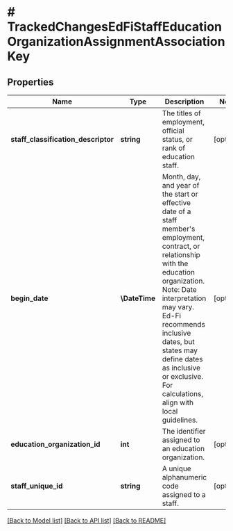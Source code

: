 # # TrackedChangesEdFiStaffEducationOrganizationAssignmentAssociationKey

## Properties

Name | Type | Description | Notes
------------ | ------------- | ------------- | -------------
**staff_classification_descriptor** | **string** | The titles of employment, official status, or rank of education staff. | [optional]
**begin_date** | **\DateTime** | Month, day, and year of the start or effective date of a staff member&#39;s employment, contract, or relationship with the education organization.  Note: Date interpretation may vary. Ed-Fi recommends inclusive dates, but states may define dates as inclusive or exclusive. For calculations, align with local guidelines. | [optional]
**education_organization_id** | **int** | The identifier assigned to an education organization. | [optional]
**staff_unique_id** | **string** | A unique alphanumeric code assigned to a staff. | [optional]

[[Back to Model list]](../../README.md#models) [[Back to API list]](../../README.md#endpoints) [[Back to README]](../../README.md)
